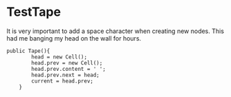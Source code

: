 # TestTape
It is very important to add a space character when creating new nodes. This had me banging my head on the wall for hours.

```
public Tape(){
        head = new Cell();
        head.prev = new Cell();
        head.prev.content = ' ';
        head.prev.next = head;
        current = head.prev;
    }
```
